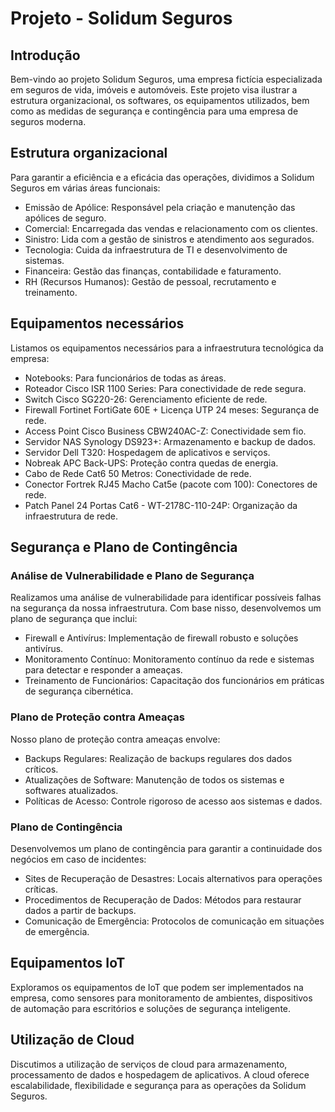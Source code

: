 # Projeto - Solidum Seguros

## Introdução

Bem-vindo ao projeto Solidum Seguros, uma empresa fictícia especializada em seguros de vida, imóveis e automóveis. Este projeto visa ilustrar a estrutura organizacional, os softwares, os equipamentos utilizados, bem como as medidas de segurança e contingência para uma empresa de seguros moderna.

## Estrutura organizacional

Para garantir a eficiência e a eficácia das operações, dividimos a Solidum Seguros em várias áreas funcionais:

- Emissão de Apólice: Responsável pela criação e manutenção das apólices de seguro.
- Comercial: Encarregada das vendas e relacionamento com os clientes.
- Sinistro: Lida com a gestão de sinistros e atendimento aos segurados.
- Tecnologia: Cuida da infraestrutura de TI e desenvolvimento de sistemas.
- Financeira: Gestão das finanças, contabilidade e faturamento.
- RH (Recursos Humanos): Gestão de pessoal, recrutamento e treinamento.

## Equipamentos necessários

Listamos os equipamentos necessários para a infraestrutura tecnológica da empresa:

- Notebooks: Para funcionários de todas as áreas.
- Roteador Cisco ISR 1100 Series: Para conectividade de rede segura.
- Switch Cisco SG220-26: Gerenciamento eficiente de rede.
- Firewall Fortinet FortiGate 60E + Licença UTP 24 meses: Segurança de rede.
- Access Point Cisco Business CBW240AC-Z: Conectividade sem fio.
- Servidor NAS Synology DS923+: Armazenamento e backup de dados.
- Servidor Dell T320: Hospedagem de aplicativos e serviços.
- Nobreak APC Back-UPS: Proteção contra quedas de energia.
- Cabo de Rede Cat6 50 Metros: Conectividade de rede.
- Conector Fortrek RJ45 Macho Cat5e (pacote com 100): Conectores de rede.
- Patch Panel 24 Portas Cat6 - WT-2178C-110-24P: Organização da infraestrutura de rede.

## Segurança e Plano de Contingência

### Análise de Vulnerabilidade e Plano de Segurança

Realizamos uma análise de vulnerabilidade para identificar possíveis falhas na segurança da nossa infraestrutura. Com base nisso, desenvolvemos um plano de segurança que inclui:

- Firewall e Antivírus: Implementação de firewall robusto e soluções antivírus.
- Monitoramento Contínuo: Monitoramento contínuo da rede e sistemas para detectar e responder a ameaças.
- Treinamento de Funcionários: Capacitação dos funcionários em práticas de segurança cibernética.

### Plano de Proteção contra Ameaças

Nosso plano de proteção contra ameaças envolve:

- Backups Regulares: Realização de backups regulares dos dados críticos.
- Atualizações de Software: Manutenção de todos os sistemas e softwares atualizados.
- Políticas de Acesso: Controle rigoroso de acesso aos sistemas e dados.

### Plano de Contingência

Desenvolvemos um plano de contingência para garantir a continuidade dos negócios em caso de incidentes:

- Sites de Recuperação de Desastres: Locais alternativos para operações críticas.
- Procedimentos de Recuperação de Dados: Métodos para restaurar dados a partir de backups.
- Comunicação de Emergência: Protocolos de comunicação em situações de emergência.

## Equipamentos IoT

Exploramos os equipamentos de IoT que podem ser implementados na empresa, como sensores para monitoramento de ambientes, dispositivos de automação para escritórios e soluções de segurança inteligente.

## Utilização de Cloud

Discutimos a utilização de serviços de cloud para armazenamento, processamento de dados e hospedagem de aplicativos. A cloud oferece escalabilidade, flexibilidade e segurança para as operações da Solidum Seguros.
